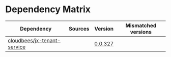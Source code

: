 # Dependency Matrix

Dependency | Sources | Version | Mismatched versions
---------- | ------- | ------- | -------------------
[cloudbees/jx-tenant-service](https://github.com/cloudbees/jx-tenant-service) |  | [0.0.327](https://github.com/cloudbees/jx-tenant-service/releases/tag/v0.0.327) | 
